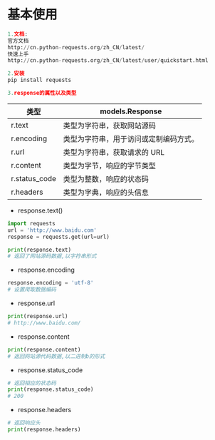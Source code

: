 # 基本使用
```PYTHON
1.文档:
官方文档
http://cn.python-requests.org/zh_CN/latest/
快速上手
http://cn.python-requests.org/zh_CN/latest/user/quickstart.html
```

```PYTHON
2.安装
pip install requests
```
```python
3.response的属性以及类型
```
|类型|models.Response|
|-------|-------|
|r.text|类型为字符串，获取网站源码|
|r.encoding|类型为字符串，用于访问或定制编码方式。|
|r.url|类型为字符串，获取请求的 URL|
|r.content|类型为字节，响应的字节类型|
|r.status_code|类型为整数，响应的状态码|
|r.headers|类型为字典，响应的头信息|

* response.text()
```PYTHON
import requests
url = 'http://www.baidu.com'
response = requests.get(url=url)

print(response.text)
# 返回了网站源码数据,以字符串形式
```
* response.encoding
```PYTHON
response.encoding = 'utf-8'
# 设置爬取数据编码
```
* response.url
```PYTHON
print(response.url)
# http://www.baidu.com/
```
* response.content
```python
print(response.content)
# 返回网站源代码数据,以二进制b的形式
```
* response.status_code
```PYTHON
# 返回相应的状态码
print(response.status_code)
# 200
```
* response.headers
```python
# 返回响应头
print(response.headers)
```
